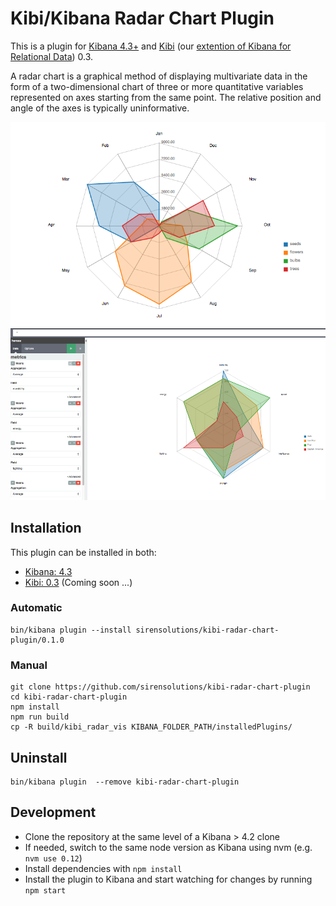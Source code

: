 # Kibi/Kibana Radar Chart Plugin

This is a plugin for [Kibana 4.3+](https://www.elastic.co/products/kibana) and [Kibi](http://siren.solutions/kibi) (our [extention of Kibana for Relational Data](https://www.linkedin.com/pulse/extending-elasticsearch-kibana-do-data-intelligence-kibi-tummarello)) 0.3.

A radar chart is a graphical method of displaying multivariate data in the form of a two-dimensional chart of three or more quantitative variables represented on axes starting from the same point. The relative position and angle of the axes is typically uninformative.

![image](img/radar.png)
![image](img/kibana.png)

## Installation

This plugin can be installed in both:
 
 * [Kibana: 4.3](https://www.elastic.co/downloads/past-releases/kibana-4-3-0)
 * [Kibi: 0.3](https://siren.solutions/kibi) (Coming soon ...)

### Automatic

```
bin/kibana plugin --install sirensolutions/kibi-radar-chart-plugin/0.1.0
```

### Manual

```
git clone https://github.com/sirensolutions/kibi-radar-chart-plugin
cd kibi-radar-chart-plugin
npm install
npm run build
cp -R build/kibi_radar_vis KIBANA_FOLDER_PATH/installedPlugins/
```

## Uninstall

```
bin/kibana plugin  --remove kibi-radar-chart-plugin
```

## Development

- Clone the repository at the same level of a Kibana > 4.2 clone
- If needed, switch to the same node version as Kibana using nvm 
  (e.g. `nvm use 0.12`)
- Install dependencies with `npm install`
- Install the plugin to Kibana and start watching for changes by running 
  `npm start`
